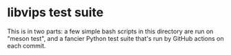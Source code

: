 # libvips test suite

This is in two parts: a few simple bash scripts in this directory are run on
"meson test", and a fancier Python test suite that's run by GitHub actions on
each commit.
